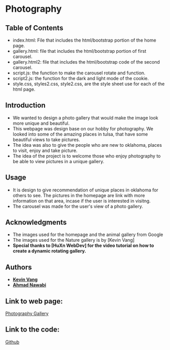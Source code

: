 # Photography

## Table of Contents
- index.html: File that includes the html/bootstrap portion of the home page.
- gallery.html: file that includes the html/bootstrap portion of first carousel.
- gallery.html2: file that includes the html/bootstrap code of the second carousel.
- script.js: the function to make the carousel rotate and function.
- script2.js: the function for the dark and light mode of the cookie.
- style.css, styles2.css, style2.css, are the style sheet use for each of the html page.

## Introduction
- We wanted to design a photo gallery that would make the image look more unique and beautiful. 
- This webpage was design base on our hobby for photography. We looked into some of the amazing places in tulsa, that have some beautiful views to take pictures.
- The idea was also to give the people who are new to oklahoma, places to visit, enjoy and take picture. 
- The idea of the project is to welcome those who enjoy photography to be able to view pictures in a unique gallery.

## Usage
- It is design to give recommendation of unique places in oklahoma for others to see. The pictures in the homepage are link with more information on that area, incase if the user is interested in visitng.
- The carousel was made for the user's view of a photo gallery.

## Acknowledgments
- The images used for the homepage and the animal gallery from Google 
- The images used for the Nature gallery is by [Kevin Vang]
- **Special thanks to [HuXn WebDev] for the video tutorial on how to create a dynamic rotating gallery.**

## Authors
- **[Kevin Vang](https://github.com/kvang2)**
- **[Ahmad Nawabi](https://github.com/AhmadNawabi)**

## Link to web page:
[Photography Gallery](https://kvang2.github.io/T3_project-1/)

## Link to the code:
[Github](https://github.com/KVang2/T3_project-1.git)
